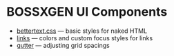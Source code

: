 # BOSSXGEN UI Components

* [bettertext.css](https://github.com/paulradzkov/bettertext.css/blob/master/README.md) — basic styles for naked HTML
* [links](links) — colors and custom focus styles for links
* [gutter](gutter) — adjusting grid spacings
